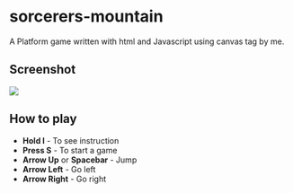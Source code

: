 # sorcerers-mountain
A Platform game written with html and Javascript using canvas tag by me.

## Screenshot
![](https://cdn.discordapp.com/attachments/873441703330185250/983044735390339072/SMaQV3.png)

## How to play
* **Hold I** - To see instruction
* **Press S** - To start a game
* **Arrow Up** or **Spacebar** - Jump
* **Arrow Left** - Go left
* **Arrow Right** - Go right
